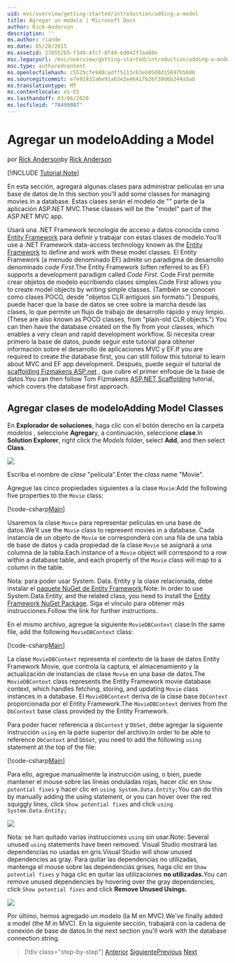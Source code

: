 ```yaml
---
uid: mvc/overview/getting-started/introduction/adding-a-model
title: Agregar un modelo | Microsoft Docs
author: Rick-Anderson
description: ''
ms.author: riande
ms.date: 05/28/2015
ms.assetid: 276552b5-f349-4fcf-8f40-6d042f7aa88e
msc.legacyurl: /mvc/overview/getting-started/introduction/adding-a-model
msc.type: authoredcontent
ms.openlocfilehash: c5525cfe940cadff5113c63eb0508d15697b5606
ms.sourcegitcommit: e7e91932a6e91a63e2e46417626f39d6b244a3ab
ms.translationtype: MT
ms.contentlocale: es-ES
ms.lasthandoff: 03/06/2020
ms.locfileid: "78499087"
---
```

# <a name="adding-a-model"></a><span data-ttu-id="9f8b8-102">Agregar un modelo</span><span class="sxs-lookup"><span data-stu-id="9f8b8-102">Adding a Model</span></span>

<span data-ttu-id="9f8b8-103">por [Rick Anderson](https://twitter.com/RickAndMSFT)</span><span class="sxs-lookup"><span data-stu-id="9f8b8-103">by [Rick Anderson](https://twitter.com/RickAndMSFT)</span></span>

[!INCLUDE [Tutorial Note](index.md)]

<span data-ttu-id="9f8b8-104">En esta sección, agregará algunas clases para administrar películas en una base de datos de.</span><span class="sxs-lookup"><span data-stu-id="9f8b8-104">In this section you'll add some classes for managing movies in a database.</span></span> <span data-ttu-id="9f8b8-105">Estas clases serán el modelo de &quot;&quot; parte de la aplicación ASP.NET MVC.</span><span class="sxs-lookup"><span data-stu-id="9f8b8-105">These classes will be the &quot;model&quot; part of the ASP.NET MVC app.</span></span>

<span data-ttu-id="9f8b8-106">Usará una .NET Framework tecnología de acceso a datos conocida como [Entity Framework](https://docs.microsoft.com/ef/) para definir y trabajar con estas clases de modelo.</span><span class="sxs-lookup"><span data-stu-id="9f8b8-106">You'll use a .NET Framework data-access technology known as the [Entity Framework](https://docs.microsoft.com/ef/) to define and work with these model classes.</span></span> <span data-ttu-id="9f8b8-107">El Entity Framework (a menudo denominado EF) admite un paradigma de desarrollo denominado *code First*.</span><span class="sxs-lookup"><span data-stu-id="9f8b8-107">The Entity Framework (often referred to as EF) supports a development paradigm called *Code First*.</span></span> <span data-ttu-id="9f8b8-108">Code First permite crear objetos de modelo escribiendo clases simples.</span><span class="sxs-lookup"><span data-stu-id="9f8b8-108">Code First allows you to create model objects by writing simple classes.</span></span> <span data-ttu-id="9f8b8-109">(También se conocen como clases POCO, desde &quot;objetos CLR antiguos sin formato.&quot;) Después, puede hacer que la base de datos se cree sobre la marcha desde las clases, lo que permite un flujo de trabajo de desarrollo rápido y muy limpio.</span><span class="sxs-lookup"><span data-stu-id="9f8b8-109">(These are also known as POCO classes, from &quot;plain-old CLR objects.&quot;) You can then have the database created on the fly from your classes, which enables a very clean and rapid development workflow.</span></span> <span data-ttu-id="9f8b8-110">Si necesita crear primero la base de datos, puede seguir este tutorial para obtener información sobre el desarrollo de aplicaciones MVC y EF.</span><span class="sxs-lookup"><span data-stu-id="9f8b8-110">If you are required to create the database first, you can still follow this tutorial to learn about MVC and EF app development.</span></span> <span data-ttu-id="9f8b8-111">Después, puede seguir el tutorial de [scaffolding Fizmakens ASP.net](xref:visual-studio/overview/2013/aspnet-scaffolding-overview) , que cubre el primer enfoque de la base de datos.</span><span class="sxs-lookup"><span data-stu-id="9f8b8-111">You can then follow Tom Fizmakens [ASP.NET Scaffolding](xref:visual-studio/overview/2013/aspnet-scaffolding-overview) tutorial, which covers the database first approach.</span></span>

## <a name="adding-model-classes"></a><span data-ttu-id="9f8b8-112">Agregar clases de modelo</span><span class="sxs-lookup"><span data-stu-id="9f8b8-112">Adding Model Classes</span></span>

<span data-ttu-id="9f8b8-113">En **Explorador de soluciones**, haga clic con el botón derecho en la carpeta *modelos* , seleccione **Agregar**y, a continuación, seleccione **clase**.</span><span class="sxs-lookup"><span data-stu-id="9f8b8-113">In **Solution Explorer**, right click the *Models* folder, select **Add**, and then select **Class**.</span></span>

![](adding-a-model/_static/image1.png)

<span data-ttu-id="9f8b8-114">Escriba el nombre de *clase* &quot;película&quot;.</span><span class="sxs-lookup"><span data-stu-id="9f8b8-114">Enter the *class* name &quot;Movie&quot;.</span></span>

<span data-ttu-id="9f8b8-115">Agregue las cinco propiedades siguientes a la clase `Movie`:</span><span class="sxs-lookup"><span data-stu-id="9f8b8-115">Add the following five properties to the `Movie` class:</span></span>

[!code-csharp[Main](adding-a-model/samples/sample1.cs)]

<span data-ttu-id="9f8b8-116">Usaremos la clase `Movie` para representar películas en una base de datos.</span><span class="sxs-lookup"><span data-stu-id="9f8b8-116">We'll use the `Movie` class to represent movies in a database.</span></span> <span data-ttu-id="9f8b8-117">Cada instancia de un objeto de `Movie` se corresponderá con una fila de una tabla de base de datos y cada propiedad de la clase `Movie` se asignará a una columna de la tabla.</span><span class="sxs-lookup"><span data-stu-id="9f8b8-117">Each instance of a `Movie` object will correspond to a row within a database table, and each property of the `Movie` class will map to a column in the table.</span></span>

<span data-ttu-id="9f8b8-118">Nota: para poder usar System. Data. Entity y la clase relacionada, debe instalar el [paquete NuGet de Entity Framework](https://www.nuget.org/packages/EntityFramework/).</span><span class="sxs-lookup"><span data-stu-id="9f8b8-118">Note: In order to use System.Data.Entity, and the related class, you need to install the [Entity Framework NuGet Package](https://www.nuget.org/packages/EntityFramework/).</span></span> <span data-ttu-id="9f8b8-119">Siga el vínculo para obtener más instrucciones.</span><span class="sxs-lookup"><span data-stu-id="9f8b8-119">Follow the link for further instructions.</span></span>

<span data-ttu-id="9f8b8-120">En el mismo archivo, agregue la siguiente `MovieDBContext` clase:</span><span class="sxs-lookup"><span data-stu-id="9f8b8-120">In the same file, add the following `MovieDBContext` class:</span></span>

[!code-csharp[Main](adding-a-model/samples/sample2.cs?highlight=2,15-18)]

<span data-ttu-id="9f8b8-121">La clase `MovieDBContext` representa el contexto de la base de datos Entity Framework Movie, que controla la captura, el almacenamiento y la actualización de instancias de clase `Movie` en una base de datos.</span><span class="sxs-lookup"><span data-stu-id="9f8b8-121">The `MovieDBContext` class represents the Entity Framework movie database context, which handles fetching, storing, and updating `Movie` class instances in a database.</span></span> <span data-ttu-id="9f8b8-122">El `MovieDBContext` deriva de la clase base `DbContext` proporcionada por el Entity Framework.</span><span class="sxs-lookup"><span data-stu-id="9f8b8-122">The `MovieDBContext` derives from the `DbContext` base class provided by the Entity Framework.</span></span>

<span data-ttu-id="9f8b8-123">Para poder hacer referencia a `DbContext` y `DbSet`, debe agregar la siguiente instrucción `using` en la parte superior del archivo:</span><span class="sxs-lookup"><span data-stu-id="9f8b8-123">In order to be able to reference `DbContext` and `DbSet`, you need to add the following `using` statement at the top of the file:</span></span>

[!code-csharp[Main](adding-a-model/samples/sample3.cs)]

<span data-ttu-id="9f8b8-124">Para ello, agregue manualmente la instrucción using, o bien, puede mantener el mouse sobre las líneas onduladas rojas, hacer clic en `Show potential fixes` y hacer clic en `using System.Data.Entity;`</span><span class="sxs-lookup"><span data-stu-id="9f8b8-124">You can do this by manually adding the using statement, or you can hover over the red squiggly lines, click `Show potential fixes` and click `using System.Data.Entity;`</span></span>

![](adding-a-model/_static/image2.png)

<span data-ttu-id="9f8b8-125">Nota: se han quitado varias instrucciones `using` sin usar.</span><span class="sxs-lookup"><span data-stu-id="9f8b8-125">Note: Several unused `using` statements have been removed.</span></span> <span data-ttu-id="9f8b8-126">Visual Studio mostrará las dependencias no usadas en gris.</span><span class="sxs-lookup"><span data-stu-id="9f8b8-126">Visual Studio will show unused dependencies as gray.</span></span> <span data-ttu-id="9f8b8-127">Para quitar las dependencias no utilizadas, mantenga el mouse sobre las dependencias grises, haga clic en `Show potential fixes` y haga clic en quitar las utilizaciones **no utilizadas.**</span><span class="sxs-lookup"><span data-stu-id="9f8b8-127">You can remove unused dependencies by hovering over the gray dependencies, click `Show potential fixes` and click **Remove Unused Usings.**</span></span>

![](adding-a-model/_static/image3.png)

<span data-ttu-id="9f8b8-128">Por último, hemos agregado un modelo (la M en MVC).</span><span class="sxs-lookup"><span data-stu-id="9f8b8-128">We've finally added a model (the M in MVC).</span></span> <span data-ttu-id="9f8b8-129">En la siguiente sección, trabajará con la cadena de conexión de base de datos.</span><span class="sxs-lookup"><span data-stu-id="9f8b8-129">In the next section you'll work with the database connection string.</span></span>

> [!div class="step-by-step"]
> <span data-ttu-id="9f8b8-130">[Anterior](adding-a-view.md)
> [Siguiente](creating-a-connection-string.md)</span><span class="sxs-lookup"><span data-stu-id="9f8b8-130">[Previous](adding-a-view.md)
[Next](creating-a-connection-string.md)</span></span>
